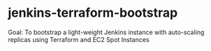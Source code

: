 # jenkins-terraform-bootstrap
Goal: To bootstrap a light-weight Jenkins instance with auto-scaling replicas using Terraform and EC2 Spot Instances

